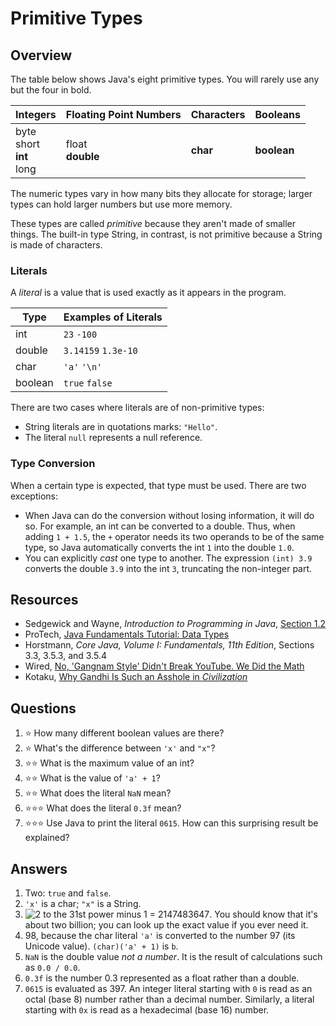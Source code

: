 # Primitive Types
## Overview
The table below shows Java's eight primitive types. You will rarely use any but the four in bold.

Integers | Floating Point Numbers | Characters | Booleans
-|-|-|-
byte<br>short<br>**int**<br>long | float<br>**double** | **char** | **boolean**

The numeric types vary in how many bits they allocate for storage; larger types can hold larger numbers but use more memory.

These types are called *primitive* because they aren't made of smaller things. The built-in type String, in contrast, is not primitive because a String is made of characters.
### Literals
A *literal* is a value that is used exactly as it appears in the program.

Type | Examples of Literals
-|-
int | `23` `-100`
double | `3.14159` `1.3e-10`
char | `'a'` `'\n'`
boolean | `true` `false`

There are two cases where literals are of non-primitive types:
- String literals are in quotations marks: `"Hello"`.
- The literal `null` represents a null reference.
### Type Conversion
When a certain type is expected, that type must be used. There are two exceptions:
- When Java can do the conversion without losing information, it will do so. For example, an int can be converted to a double. Thus, when adding `1 + 1.5`, the `+` operator needs its two operands to be of the same type, so Java automatically converts the int `1` into the double `1.0`.
- You can explicitly *cast* one type to another. The expression `(int) 3.9` converts the double `3.9` into the int `3`, truncating the non-integer part.
## Resources
- Sedgewick and Wayne, *Introduction to Programming in Java*, [Section 1.2](https://introcs.cs.princeton.edu/java/12types/)
- ProTech, [Java Fundamentals Tutorial: Data Types](https://www.protechtraining.com/content/java_fundamentals_tutorial-data_types)
- Horstmann, *Core Java, Volume I: Fundamentals, 11th Edition*, Sections 3.3, 3.5.3, and 3.5.4
- Wired, [No, 'Gangnam Style' Didn't Break YouTube. We Did the Math](https://www.wired.com/2014/12/gangnam-style-youtube-math/)
- Kotaku, [Why Gandhi Is Such an Asshole in *Civilization*](https://kotaku.com/why-gandhi-is-such-an-asshole-in-civilization-1653818245)
## Questions
1. :star: How many different boolean values are there?
1. :star: What's the difference between `'x'` and `"x"`?
1. :star::star: What is the maximum value of an int?
1. :star::star: What is the value of `'a' + 1`?
1. :star::star: What does the literal `NaN` mean?
1. :star::star::star: What does the literal `0.3f` mean?
1. :star::star::star: Use Java to print the literal `0615`. How can this surprising result be explained?
## Answers
1. Two: `true` and `false`.
1. `'x'` is a char; `"x"` is a String.
1. ![2 to the 31st power minus 1 = 2147483647](https://latex.codecogs.com/svg.latex?2^{31}-1=2147483647). You should know that it's about two billion; you can look up the exact value if you ever need it.
1. 98, because the char literal `'a'` is converted to the number 97 (its Unicode value). `(char)('a' + 1)` is `b`.
1. `NaN` is the double value *not a number*. It is the result of calculations such as `0.0 / 0.0`.
1. `0.3f` is the number 0.3 represented as a float rather than a double.
1. `0615` is evaluated as 397. An integer literal starting with `0` is read as an octal (base 8) number rather than a decimal number. Similarly, a literal starting with `0x` is read as a hexadecimal (base 16) number.
